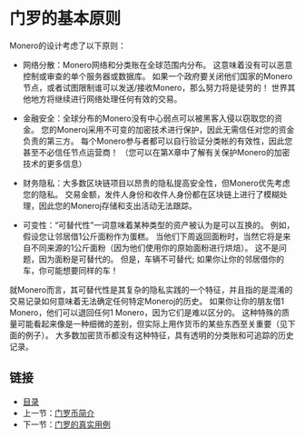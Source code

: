 # 门罗的基本原则

Monero的设计考虑了以下原则：

- 网络分散：Monero网络和分类账在全球范围内分布。 这意味着没有可以恶意控制或审查的单个服务器或数据库。 如果一个政府要关闭他们国家的Monero节点，或者试图限制谁可以发送/接收Monero，那么努力将是徒劳的！ 世界其他地方将继续进行网络处理任何有效的交易。

- 金融安全：全球分布的Monero没有中心弱点可以被黑客入侵以窃取您的资金。 您的Moneroj采用不可变的加密技术进行保护，因此无需信任对您的资金负责的第三方。 每个Monero参与者都可以自行验证分类帐的有效性，因此您甚至不必信任节点运营商！ （您可以在第X章中了解有关保护Monero的加密技术的更多信息）

- 财务隐私：大多数区块链项目以昂贵的隐私提高安全性，但Monero优先考虑您的隐私。 交易金额，发件人身份和收件人身份都在区块链上进行了模糊处理，因此您的Moneroj存储和支出活动无法跟踪。

- 可变性：“可替代性”一词意味着某种类型的资产被认为是可以互换的。 例如，假设您让邻居借1公斤面粉作为蛋糕。 当他们下周返回面粉时，当然它将是来自不同来源的1公斤面粉（因为他们使用你的原始面粉进行烘焙）。 这不是问题，因为面粉是可替代的。 但是，车辆不可替代; 如果你让你的邻居借你的车，你可能想要同样的车！

就Monero而言，其可替代性是其复杂的隐私实践的一个特征，并且指的是混淆的交易记录如何意味着无法确定任何特定Moneroj的历史。 如果你让你的朋友借1 Monero，他们可以退回任何1 Monero，因为它们是难以区分的。 这种特殊的质量可能看起来像是一种细微的差别，但实际上用作货币的某些东西至关重要（见下面的例子）。 大多数加密货币都没有这种特征，具有透明的分类账和可追踪的历史记录。

## 链接

- [目录](directory.md)
- 上一节：[门罗币简介](01.4.md)
- 下一节：[门罗的真实用例](01.6.md)
